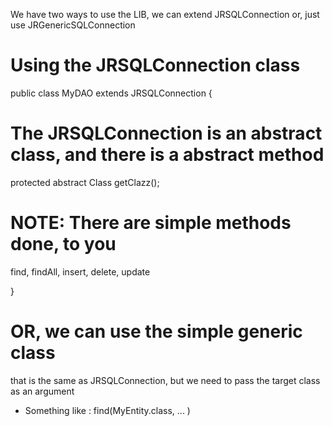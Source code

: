 We have two ways to use the LIB, we can extend JRSQLConnection
or, just use JRGenericSQLConnection

# Using the JRSQLConnection class

public class MyDAO extends JRSQLConnection<MyEntity> {

# The JRSQLConnection is an abstract class, and there is a abstract method
protected abstract Class<MyEntity> getClazz();


# NOTE: There are simple methods done, to you
find, findAll, insert, delete, update


}

# OR, we can use the simple generic class
that is the same as JRSQLConnection, but we need to pass the target class
as an argument

- Something like : find(MyEntity.class, ... )

